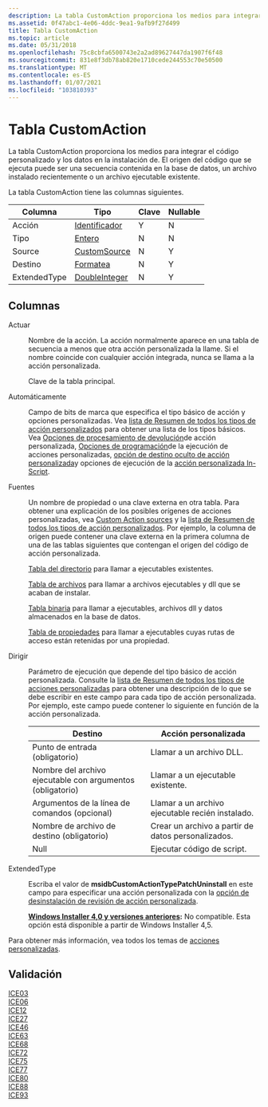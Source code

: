 ```yaml
---
description: La tabla CustomAction proporciona los medios para integrar el código personalizado y los datos en la instalación de. El origen del código que se ejecuta puede ser una secuencia contenida en la base de datos, un archivo instalado recientemente o un archivo ejecutable existente.
ms.assetid: 0f47abc1-4e06-4ddc-9ea1-9afb9f27d499
title: Tabla CustomAction
ms.topic: article
ms.date: 05/31/2018
ms.openlocfilehash: 75c8cbfa6500743e2a2ad89627447da1907f6f48
ms.sourcegitcommit: 831e8f3db78ab820e1710cede244553c70e50500
ms.translationtype: MT
ms.contentlocale: es-ES
ms.lasthandoff: 01/07/2021
ms.locfileid: "103810393"
---
```

# <a name="customaction-table"></a>Tabla CustomAction

La tabla CustomAction proporciona los medios para integrar el código personalizado y los datos en la instalación de. El origen del código que se ejecuta puede ser una secuencia contenida en la base de datos, un archivo instalado recientemente o un archivo ejecutable existente.

La tabla CustomAction tiene las columnas siguientes.



| Columna       | Tipo                               | Clave | Nullable |
|--------------|------------------------------------|-----|----------|
| Acción       | [Identificador](identifier.md)       | Y   | N        |
| Tipo         | [Entero](integer.md)             | N   | N        |
| Source       | [CustomSource](customsource.md)   | N   | Y        |
| Destino       | [Formatea](formatted.md)         | N   | Y        |
| ExtendedType | [DoubleInteger](doubleinteger.md) | N   | Y        |



 

## <a name="columns"></a>Columnas

<dl> <dt>

<span id="Action"></span><span id="action"></span><span id="ACTION"></span>Actuar
</dt> <dd>

Nombre de la acción. La acción normalmente aparece en una tabla de secuencia a menos que otra acción personalizada la llame. Si el nombre coincide con cualquier acción integrada, nunca se llama a la acción personalizada.

Clave de la tabla principal.

</dd> <dt>

<span id="Type"></span><span id="type"></span><span id="TYPE"></span>Automáticamente
</dt> <dd>

Campo de bits de marca que especifica el tipo básico de acción y opciones personalizadas. Vea [lista de Resumen de todos los tipos de acción personalizados](summary-list-of-all-custom-action-types.md) para obtener una lista de los tipos básicos. Vea [Opciones de procesamiento de devolución](custom-action-return-processing-options.md)de acción personalizada, [Opciones de programación](custom-action-execution-scheduling-options.md)de la ejecución de acciones personalizadas, [opción de destino oculto de acción personalizada](custom-action-hidden-target-option.md)y opciones de ejecución de la [acción personalizada In-Script](custom-action-in-script-execution-options.md).

</dd> <dt>

<span id="Source"></span><span id="source"></span><span id="SOURCE"></span>Fuentes
</dt> <dd>

Un nombre de propiedad o una clave externa en otra tabla. Para obtener una explicación de los posibles orígenes de acciones personalizadas, vea [Custom Action sources](custom-action-sources.md) y la [lista de Resumen de todos los tipos de acción personalizados](summary-list-of-all-custom-action-types.md). Por ejemplo, la columna de origen puede contener una clave externa en la primera columna de una de las tablas siguientes que contengan el origen del código de acción personalizada.

[Tabla del directorio](directory-table.md) para llamar a ejecutables existentes.

[Tabla de archivos](file-table.md) para llamar a archivos ejecutables y dll que se acaban de instalar.

[Tabla binaria](binary-table.md) para llamar a ejecutables, archivos dll y datos almacenados en la base de datos.

[Tabla de propiedades](property-table.md) para llamar a ejecutables cuyas rutas de acceso están retenidas por una propiedad.

</dd> <dt>

<span id="Target"></span><span id="target"></span><span id="TARGET"></span>Dirigir
</dt> <dd>

Parámetro de ejecución que depende del tipo básico de acción personalizada. Consulte la [lista de Resumen de todos los tipos de acciones personalizadas](summary-list-of-all-custom-action-types.md) para obtener una descripción de lo que se debe escribir en este campo para cada tipo de acción personalizada. Por ejemplo, este campo puede contener lo siguiente en función de la acción personalizada.



| Destino                                    | Acción personalizada                         |
|-------------------------------------------|---------------------------------------|
| Punto de entrada (obligatorio)                    | Llamar a un archivo DLL.                        |
| Nombre del archivo ejecutable con argumentos (obligatorio) | Llamar a un ejecutable existente.       |
| Argumentos de la línea de comandos (opcional)         | Llamar a un archivo ejecutable recién instalado. |
| Nombre de archivo de destino (obligatorio)               | Crear un archivo a partir de datos personalizados.     |
| Null                                      | Ejecutar código de script.                |



 

</dd> <dt>

<span id="ExtendedType"></span><span id="extendedtype"></span><span id="EXTENDEDTYPE"></span>ExtendedType
</dt> <dd>

Escriba el valor de **msidbCustomActionTypePatchUninstall** en este campo para especificar una acción personalizada con la [opción de desinstalación de revisión de acción personalizada](custom-action-patch-uninstall-option.md).

**[Windows Installer 4,0 y versiones anteriores](not-supported-in-windows-installer-4-0.md):** No compatible. Esta opción está disponible a partir de Windows Installer 4,5.

</dd> </dl>

Para obtener más información, vea todos los temas de [acciones personalizadas](custom-actions.md).

## <a name="validation"></a>Validación

<dl>

[ICE03](ice03.md)  
[ICE06](ice06.md)  
[ICE12](ice12.md)  
[ICE27](ice27.md)  
[ICE46](ice46.md)  
[ICE63](ice63.md)  
[ICE68](ice68.md)  
[ICE72](ice72.md)  
[ICE75](ice75.md)  
[ICE77](ice77.md)  
[ICE80](ice80.md)  
[ICE88](ice88.md)  
[ICE93](ice93.md)  
</dl>

 

 



